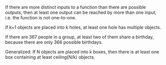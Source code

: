 If there are more distinct inputs to a function than there are possible outputs, then at least one output can be reached by more than one input, i.e. the function is not one-to-one.

If k+1 objects are placed into k holes, at least one hole has multiple objects.

If there are 367 people in a group, at least two of them share a birthday, because there are only 366 possible birthdays.


Generalized:
If N objects are placed into k boxes, then there is at least one box containing at least ceiling(N/k) objects.